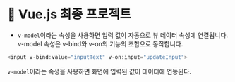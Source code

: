 # 🍿 Vue.js 최종 프로젝트

- `v-model`이라는 속성을 사용하면 입력 값이 자동으로 뷰 데이터 속성에 연결됩니다. v-model 속성은 v-bind와 v-on의 기능의 조합으로 동작합니다.

```ts
<input v-bind:value="inputText" v-on:input="updateInput">
```

`v-model`이라는 속성을 사용하면 화면에 입력된 값이 데이터에 연동된다.
